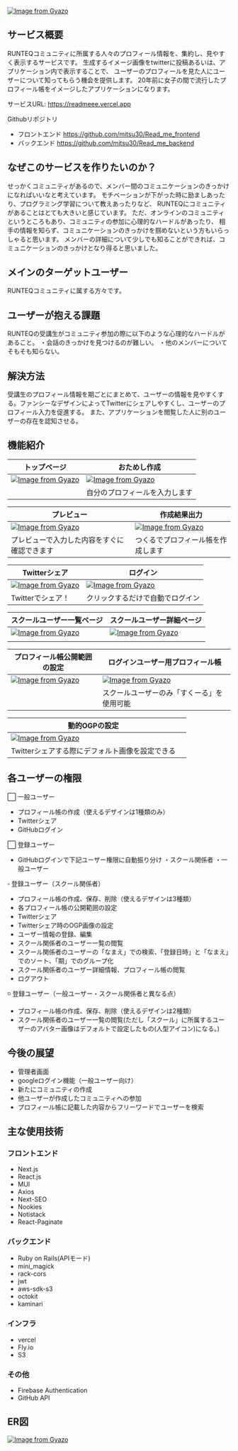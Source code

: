 [![Image from Gyazo](https://i.gyazo.com/1f93b855527ad983efb86506e9660925.png)](https://gyazo.com/1f93b855527ad983efb86506e9660925)

## サービス概要
RUNTEQコミュニティに所属する人々のプロフィール情報を、集約し、見やすく表示するサービスです。
生成するイメージ画像をtwitterに投稿あるいは、アプリケーション内で表示することで、
ユーザーのプロフィールを見た人にユーザーについて知ってもらう機会を提供します。
20年前に女子の間で流行したプロフィール帳をイメージしたアプリケーションになります。

サービスURL: https://readmeee.vercel.app

Githubリポジトリ

- フロントエンド 
https://github.com/mitsu30/Read_me_frontend
- バックエンド
https://github.com/mitsu30/Read_me_backend

## なぜこのサービスを作りたいのか？
せっかくコミュニティがあるので、メンバー間のコミュニケーションのきっかけになればいいなと考えています。
モチベーションが下がった時に励ましあったり、プログラミング学習について教えあったりなど、
RUNTEQにコミュニティがあることはとても大きいと感じています。
ただ、オンラインのコミュニティというところもあり、コミュニティの参加に心理的なハードルがあったり、
相手の情報を知らず、コミュニケーションのきっかけを掴めないという方もいらっしゃると思います。
メンバーの詳細について少しでも知ることができれば、コミュニケーションのきっかけとなり得ると思いました。

## メインのターゲットユーザー
RUNTEQコミュニティに属する方々です。

## ユーザーが抱える課題
RUNTEQの受講生がコミュニティ参加の際に以下のような心理的なハードルがあること。
・会話のきっかけを見つけるのが難しい。
・他のメンバーについてそもそも知らない。

## 解決方法
受講生のプロフィール情報を期ごとにまとめて、ユーザーの情報を見やすくする。ファンシーなデザインによってTwitterにシェアしやすくし、ユーザーのプロフィール入力を促進する。
また、アプリケーションを閲覧した人に別のユーザーの存在を認知させる。

## 機能紹介
| トップページ | おためし作成 |
|----------|-------|
|[![Image from Gyazo](https://i.gyazo.com/40d497497fc27a848286881705374a35.jpg)](https://gyazo.com/40d497497fc27a848286881705374a35)|[![Image from Gyazo](https://i.gyazo.com/705850a495dfd3ac4ad4ae32bf0a5db4.jpg)](https://gyazo.com/705850a495dfd3ac4ad4ae32bf0a5db4)|
||自分のプロフィールを入力します|

| プレビュー | 作成結果出力 |
|----------|-------|
|[![Image from Gyazo](https://i.gyazo.com/4ef70e01b842842492fd1b5c53619ad5.gif)](https://gyazo.com/4ef70e01b842842492fd1b5c53619ad5)|[![Image from Gyazo](https://i.gyazo.com/5645a8cb7d0199814a3760a5a5df9ced.gif)](https://gyazo.com/5645a8cb7d0199814a3760a5a5df9ced)|
|プレビューで入力した内容をすぐに確認できます|つくるでプロフィール帳を作成します|

| Twitterシェア | ログイン |
|----------|-------|
|[![Image from Gyazo](https://i.gyazo.com/7df942c2b26b2ed5121b2a5a27c900a6.png)](https://gyazo.com/7df942c2b26b2ed5121b2a5a27c900a6)|[![Image from Gyazo](https://i.gyazo.com/2ce8d2c182627683b66145eab8b74613.gif)](https://gyazo.com/2ce8d2c182627683b66145eab8b74613)|
|Twitterでシェア！|クリックするだけで自動でログイン|

| スクールユーザー一覧ページ | スクールユーザー詳細ページ |
|----------|-------|
|[![Image from Gyazo](https://i.gyazo.com/6ffb2f486e3e915958411d9553df2448.png)](https://gyazo.com/6ffb2f486e3e915958411d9553df2448)|[![Image from Gyazo](https://i.gyazo.com/c899b12bb6f2503fbd5a309d07194d6c.jpg)](https://gyazo.com/c899b12bb6f2503fbd5a309d07194d6c)|
|||

| プロフィール帳公開範囲の設定 | ログインユーザー用プロフィール帳 |
|----------|-------|
|[![Image from Gyazo](https://i.gyazo.com/608f2c2c963c28b0f8e290aa31f22745.jpg)](https://gyazo.com/608f2c2c963c28b0f8e290aa31f22745)|[![Image from Gyazo](https://i.gyazo.com/86e6298a4a411a55034c38ccaced3e78.jpg)](https://gyazo.com/86e6298a4a411a55034c38ccaced3e78)|
||スクールユーザーのみ「すくーる」を使用可能|

| 動的OGPの設定 | |
|----------|-------|
|[![Image from Gyazo](https://i.gyazo.com/1efddf9af4ce274bfe5f72ace49a0850.png)](https://gyazo.com/1efddf9af4ce274bfe5f72ace49a0850)||
| Twitterシェアする際にデフォルト画像を設定できる||


## 各ユーザーの権限
⬜️ 一般ユーザー
- プロフィール帳の作成（使えるデザインは1種類のみ）
- Twitterシェア
- GitHubログイン


⬜️ 登録ユーザー
- GitHubログインで下記ユーザー権限に自動振り分け
・スクール関係者
・一般ユーザー

▫️ 登録ユーザー（スクール関係者）
- プロフィール帳の作成、保存、削除（使えるデザインは3種類）
- 各プロフィール帳の公開範囲の設定
- Twitterシェア
- Twitterシェア時のOGP画像の設定
- ユーザー情報の登録、編集
- スクール関係者のユーザー一覧の閲覧
- スクール関係者のユーザーの「なまえ」での検索、「登録日時」と「なまえ」でのソート、「期」でのグループ化
- スクール関係者のユーザー詳細情報、プロフィール帳の閲覧
- ログアウト

◽️ 登録ユーザー（一般ユーザー・スクール関係者と異なる点）
- プロフィール帳の作成、保存、削除（使えるデザインは2種類）
- スクール関係者のユーザー一覧の閲覧(ただし「スクール」に所属するユーザーのアバター画像はデフォルトで設定したもの(人型アイコン)になる。)

## 今後の展望
- 管理者画面
- googleログイン機能（一般ユーザー向け）
- 新たにコミュニティの作成
- 他ユーザーが作成したコミュニティへの参加
- プロフィール帳に記載した内容からフリーワードでユーザーを検索


## 主な使用技術

### フロントエンド
- Next.js
- React.js
- MUI
- Axios
- Next-SEO
- Nookies
- Notistack
- React-Paginate

### バックエンド
- Ruby on Rails(APIモード)
- mini_magick 
- rack-cors
- jwt
- aws-sdk-s3
- octokit
- kaminari

### インフラ
- vercel
- Fly.io
- S3

### その他
- Firebase Authentication
- GitHub API

## ER図
[![Image from Gyazo](https://i.gyazo.com/8ef80deec03638284f0202e91e619d15.png)](https://gyazo.com/8ef80deec03638284f0202e91e619d15)



